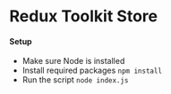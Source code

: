 # Redux Toolkit Store

#### Setup
- Make sure Node is installed
- Install required packages `npm install`
- Run the script `node index.js`